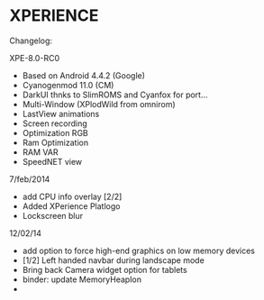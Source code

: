 XPERIENCE 
=========

Changelog:


XPE-8.0-RC0
* Based on Android 4.4.2 (Google)
* Cyanogenmod 11.0 (CM)
* DarkUI thnks to SlimROMS and Cyanfox for port...
* Multi-Window (XPlodWild from omnirom)
* LastView animations
* Screen recording
* Optimization RGB 
* Ram Optimization
* RAM VAR
* SpeedNET view

7/feb/2014
* add CPU info overlay [2/2]
* Added XPerience Platlogo
* Lockscreen blur

12/02/14
* add option to force high-end graphics on low memory devices 
* [1/2] Left handed navbar during landscape mode
* Bring back Camera widget option for tablets
* binder: update MemoryHeapIon
* 
